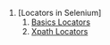 1. [Locators in Selenium]
   1. [Basics Locators](./src/test/java/locators/basic_locators/TraditionalLocators.md)
   1. [Xpath Locators](./src/test/java/locators/xpaths/XpathLocators.md)
